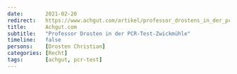 ```yaml
---
date:       2021-02-20
redirect:   https://www.achgut.com/artikel/professor_drostens_in_der_pcr_test_zwickmuehle
title:      Achgut.com
subtitle:   "Professor Drosten in der PCR-Test-Zwickmühle"
timeline:   false
persons:    [Drosten Christian]
categories: [Recht]
tags:       [achgut, pcr-test]
---
```

